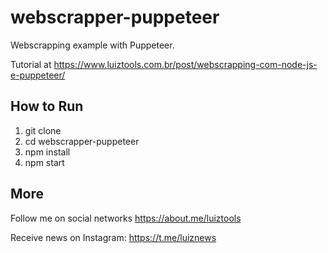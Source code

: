 # webscrapper-puppeteer
Webscrapping example with Puppeteer.

Tutorial at https://www.luiztools.com.br/post/webscrapping-com-node-js-e-puppeteer/

## How to Run

1. git clone
2. cd webscrapper-puppeteer
3. npm install
4. npm start

## More

Follow me on social networks https://about.me/luiztools

Receive news on Instagram: https://t.me/luiznews